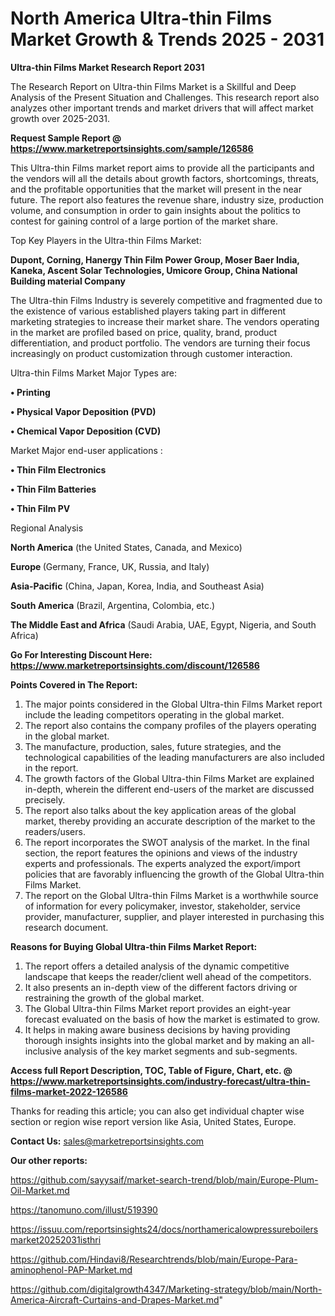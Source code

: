 # North America Ultra-thin Films Market Growth & Trends 2025 - 2031

<strong>Ultra-thin Films Market Research Report 2031</strong>

The Research Report on Ultra-thin Films Market is a Skillful and Deep Analysis of the Present Situation and Challenges. This research report also analyzes other important trends and market drivers that will affect market growth over 2025-2031.

<strong>Request Sample Report @ <a href=https://www.marketreportsinsights.com/sample/126586>https://www.marketreportsinsights.com/sample/126586</a></strong>

This Ultra-thin Films market report aims to provide all the participants and the vendors will all the details about growth factors, shortcomings, threats, and the profitable opportunities that the market will present in the near future. The report also features the revenue share, industry size, production volume, and consumption in order to gain insights about the politics to contest for gaining control of a large portion of the market share.

Top Key Players in the Ultra-thin Films Market:

<strong>Dupont, Corning, Hanergy Thin Film Power Group, Moser Baer India, Kaneka, Ascent Solar Technologies, Umicore Group, China National Building material Company</strong>

The Ultra-thin Films Industry is severely competitive and fragmented due to the existence of various established players taking part in different marketing strategies to increase their market share. The vendors operating in the market are profiled based on price, quality, brand, product differentiation, and product portfolio. The vendors are turning their focus increasingly on product customization through customer interaction.

Ultra-thin Films Market Major Types are:

<strong>• Printing

• Physical Vapor Deposition (PVD)

• Chemical Vapor Deposition (CVD)</strong>

Market Major end-user applications :

<strong>• Thin Film Electronics

• Thin Film Batteries

• Thin Film PV</strong>

Regional Analysis

</u><strong><b>North America</b></strong> (the United States, Canada, and Mexico)

<strong><b>Europe </b></strong>(Germany, France, UK, Russia, and Italy)

<strong><b>Asia-Pacific</b></strong> (China, Japan, Korea, India, and Southeast Asia)

<strong><b>South America</b></strong> (Brazil, Argentina, Colombia, etc.)

<strong><b>The Middle East and Africa</b></strong> (Saudi Arabia, UAE, Egypt, Nigeria, and South Africa)

<strong>Go For Interesting Discount Here: <a href=https://www.marketreportsinsights.com/discount/126586>https://www.marketreportsinsights.com/discount/126586</a></strong>

<strong>Points Covered in The Report:</strong>
<ol>
  <li>The major points considered in the Global Ultra-thin Films Market report include the leading competitors operating in the global market.</li>
  <li>The report also contains the company profiles of the players operating in the global market.</li>
  <li>The manufacture, production, sales, future strategies, and the technological capabilities of the leading manufacturers are also included in the report.</li>
  <li>The growth factors of the Global Ultra-thin Films Market are explained in-depth, wherein the different end-users of the market are discussed precisely.</li>
  <li>The report also talks about the key application areas of the global market, thereby providing an accurate description of the market to the readers/users.</li>
  <li>The report incorporates the SWOT analysis of the market. In the final section, the report features the opinions and views of the industry experts and professionals. The experts analyzed the export/import policies that are favorably influencing the growth of the Global Ultra-thin Films Market.</li>
  <li>The report on the Global Ultra-thin Films Market is a worthwhile source of information for every policymaker, investor, stakeholder, service provider, manufacturer, supplier, and player interested in purchasing this research document.</li>
</ol>
<strong>Reasons for Buying Global Ultra-thin Films Market Report:</strong>

<ol>
  <li>The report offers a detailed analysis of the dynamic competitive landscape that keeps the reader/client well ahead of the competitors.</li>
  <li>It also presents an in-depth view of the different factors driving or restraining the growth of the global market.</li>
  <li>The Global Ultra-thin Films Market report provides an eight-year forecast evaluated on the basis of how the market is estimated to grow.</li>
  <li>It helps in making aware business decisions by having providing thorough insights insights into the global market and by making an all-inclusive analysis of the key market segments and sub-segments.</li>
</ol>
<strong>Access full Report Description, TOC, Table of Figure, Chart, etc. @ <a href=https://www.marketreportsinsights.com/industry-forecast/ultra-thin-films-market-2022-126586>https://www.marketreportsinsights.com/industry-forecast/ultra-thin-films-market-2022-126586</a></strong>


Thanks for reading this article; you can also get individual chapter wise section or region wise report version like Asia, United States, Europe.

<strong>Contact Us:</strong>
sales@marketreportsinsights.com

<strong>Our other reports:</strong>

<a href=https://github.com/sayysaif/market-search-trend/blob/main/Europe-Plum-Oil-Market.md>https://github.com/sayysaif/market-search-trend/blob/main/Europe-Plum-Oil-Market.md</a>

<a href=https://tanomuno.com/illust/519390>https://tanomuno.com/illust/519390</a>

<a href=https://issuu.com/reportsinsights24/docs/northamericalowpressureboilersmarket20252031isthri>https://issuu.com/reportsinsights24/docs/northamericalowpressureboilersmarket20252031isthri</a>

<a href=https://github.com/Hindavi8/Researchtrends/blob/main/Europe-Para-aminophenol-PAP-Market.md>https://github.com/Hindavi8/Researchtrends/blob/main/Europe-Para-aminophenol-PAP-Market.md</a>

<a href=https://github.com/digitalgrowth4347/Marketing-strategy/blob/main/North-America-Aircraft-Curtains-and-Drapes-Market.md>https://github.com/digitalgrowth4347/Marketing-strategy/blob/main/North-America-Aircraft-Curtains-and-Drapes-Market.md</a>"
